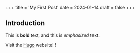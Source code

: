 +++
title = 'My First Post'
date = 2024-01-14
draft = false
+++
## Introduction

This is **bold** text, and this is *emphasized* text.

Visit the [Hugo](https://gohugo.io) website! !